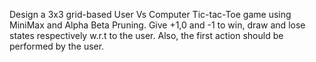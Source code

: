 Design a 3x3 grid-based User Vs Computer Tic-tac-Toe game using MiniMax and Alpha Beta Pruning.
Give +1,0 and -1 to win, draw and lose states respectively w.r.t to the user. Also, the first action should be performed by the user. 
